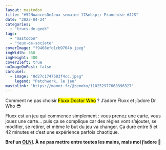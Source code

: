 ```yaml
---
layout: mastodon
title: "#52NuancesDeJeux semaine 17&nbsp;: Franchise #J2S"
date: "2023-04-24"
categories: 
  - "trucs-de-geek"
tags: 
  - "mastodon"
  - "jeux-de-societe"
coverImage: "f9468efd1cb9704b.jpeg"
imgWidth: 360
imgHeight: 480
cover2left: true
noImageOnPost: false
carousel: 
  - image: "0d27c1747583f4cc.jpeg"
    legend: "Patchwork, le jeu"
mastolink: "https://mamot.fr/@zemoko/110252977668396327"
---
```


Comment ne pas choisir <mark lang="en">Fluxx Doctor Who</mark>&nbsp;? J’adore Fluxx et j’adore <span lang="en">Dr Who</span> 😎 

Fluxx est un jeu qui commence simplement&nbsp;: vous prenez une carte, vous jouez une carte… puis ça se complique car des règles vont s’ajouter, se modifier, se retirer, et même le but du jeu va changer. Ça dure entre 5 et 42&nbsp;minutes et c’est une expérience parfois chaotique.

<strong>Bref un <abbr title="Objet Ludique Non-Identifié">OLNI</abbr>. À ne pas mettre entre toutes les mains, mais moi j’adore 🥰</strong>
